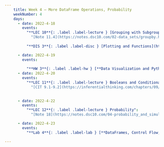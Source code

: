 ```yaml
---
    title: Week 4 – More DataFrame Operations, Probability
    weekNumber: 4
    days:
      - date: 2022-4-18
        events:
          "**LEC 10**{: .label .label-lecture } [Grouping with Subgroups, Merge](http://datahub.ucsd.edu/user-redirect/git-sync?repo=https://github.com/dsc-courses/dsc10-2022-sp&subPath=lectures/lec10/lecture10.ipynb)":
            "[Note 11.4](https://notes.dsc10.com/02-data_sets/groupby.html#subgroups), [13](https://notes.dsc10.com/02-data_sets/merging.html)"
                
          "**DIS 3**{: .label .label-disc } [Plotting and Functions](http://datahub.ucsd.edu/user-redirect/git-sync?repo=https://github.com/dsc-courses/dsc10-2022-sp&subPath=discussions/03-plotting_apply/discussion3.ipynb) ":

      - date: 2022-4-19
        events:
          
          "**HW 3**{: .label .label-hw } [**Data Visualization and Python Functions (due 11:59pm)**](http://datahub.ucsd.edu/user-redirect/git-sync?repo=https://github.com/dsc-courses/dsc10-2022-sp&subPath=homeworks/03-functions_visualizations/homework3.ipynb)":
      - date: 2022-4-20
        events:
          "**LEC 11**{: .label .label-lecture } Booleans and Conditionals, Iteration ":
            "[CIT 9.1-9.2](https://inferentialthinking.com/chapters/09/Randomness.html)"
                
                
      - date: 2022-4-22
        events:
          "**LEC 12**{: .label .label-lecture } Probability":
            "[Note 18](https://notes.dsc10.com/04-probability_and_simulation/probability_and_simulation.html), [CIT 9.5](https://inferentialthinking.com/chapters/09/5/Finding_Probabilities.html)"

      - date: 2022-4-23
        events:
          "**Lab 4**{: .label .label-lab } [**DataFrames, Control Flow, and Probability (due 11:59pm)**](http://datahub.ucsd.edu/user-redirect/git-sync?repo=https://github.com/dsc-courses/dsc10-2022-sp&subPath=labs/04-control_flow/lab4.ipynb)":

---
```

